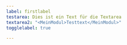 ```yaml
---
label: firstlabel
testarea: Dies ist ein Text für die Textarea
textarea2: "<MeinModul>Testtext</MeinModul>"
togglelabel: true

---
```

